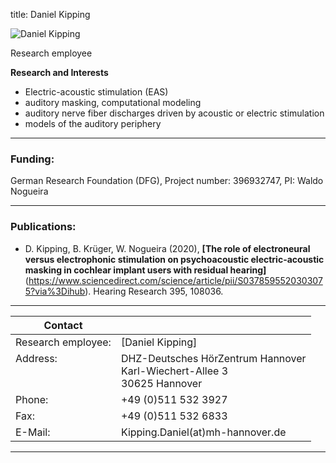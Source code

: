 title: Daniel Kipping 



![Daniel Kipping ](Alrutz.jpg)


Research employee	



**Research and Interests**

* Electric-acoustic stimulation (EAS)
* auditory masking, computational modeling
* auditory nerve fiber discharges driven by acoustic or electric stimulation
* models of the auditory periphery

---
### Funding:

German Research Foundation (DFG), Project number: 396932747, PI: Waldo Nogueira

---
    
### Publications:

- D. Kipping, B. Krüger, W. Nogueira (2020), **[The role of electroneural versus electrophonic stimulation on psychoacoustic electric-acoustic masking in cochlear implant users with residual hearing]**(https://www.sciencedirect.com/science/article/pii/S0378595520303075?via%3Dihub).  Hearing Research 395, 108036.



---

| Contact                 |                            |
| ------------------------|--------------------------- |
| Research employee:<br>          | [Daniel Kipping] |
| Address: <br><br><br>   | DHZ-Deutsches HörZentrum Hannover<br> Karl-Wiechert-Allee 3 <br> 30625 Hannover |
| Phone:                  | +49 (0)511 532 3927 |
| Fax:                    | +49 (0)511 532 6833 |
| E-Mail:                 |Kipping.Daniel(at)mh-hannover.de|

---
    


